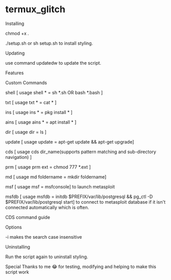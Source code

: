 # termux_glitch
Installing

chmod +x *.*

./setup.sh or sh setup.sh to install styling.

Updating

use command updatedw to update the script.

Features

Custom Commands

shell [ usage shell * = sh *.sh OR bash *.bash ]

txt [ usage txt * = cat * ]

ins [ usage ins * = pkg install * ]

ains [ usage ains * = apt install * ]

dir [ usage dir = ls ]

update [ usage update = apt-get update && apt-get upgrade]

cds [ usage cds dir_name(supports pattern matching and sub-directory navigation) ]

prm [ usage prm ext = chmod 777 *.ext ]

md [ usage md foldername = mkdir foldername]

msf [ usage msf = msfconsole] to launch metasploit

msfdb [ usage msfdb = initdb $PREFIX/var/lib/postgresql && pg_ctl -D $PREFIX/var/lib/postgresql start] to connect to metasploit database if it isn't connected automatically which is often.

CDS command guide

Options

-i makes the search case insensitive

Uninstalling

Run the script again to uninstall styling.

Special Thanks to me 😂 for testing, modifying and helping to make this script work
